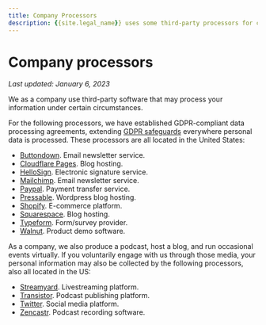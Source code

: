 ```yaml
---
title: Company Processors
description: {{site.legal_name}} uses some third-party processors for company purposes outside of our products.
---
```


# Company processors

*Last updated: January 6, 2023*

We as a company use third-party software that may process your information under certain circumstances.

For the following processors, we have established GDPR-compliant data processing agreements, extending [GDPR safeguards](../index.md) everywhere personal data is processed. These processors are all located in the United States:

* [Buttondown](https://buttondown.email/legal/privacy). Email newsletter service.
* [Cloudflare Pages](https://www.cloudflare.com/privacypolicy/). Blog hosting.
* [HelloSign](https://www.hellosign.com/trust/compliance/gdpr). Electronic signature service.
* [Mailchimp](https://mailchimp.com/gdpr/). Email newsletter service.
* [Paypal](https://www.paypal.com/us/webapps/mpp/gdpr-readiness-requirements). Payment transfer service.
* [Pressable](https://pressable.com/legal/). Wordpress blog hosting.
* [Shopify](https://help.shopify.com/en/manual/your-account/privacy/GDPR). E-commerce platform.
* [Squarespace](https://www.squarespace.com/privacy). Blog hosting.
* [Typeform](https://www.typeform.com/help/a/what-is-gdpr-360029580771/). Form/survey provider.
* [Walnut](https://www.walnut.io/privacy). Product demo software.

As a company, we also produce a podcast, host a blog, and run occasional events virtually. If you voluntarily engage with us through those media, your personal information may also be collected by the following processors, also all located in the US:

* [Streamyard](https://streamyard.com/resources/docs/privacy/). Livestreaming platform.
* [Transistor](https://transistor.fm/privacy). Podcast publishing platform.
* [Twitter](https://gdpr.twitter.com/). Social media platform.
* [Zencastr](https://zencastr.com/privacy-policy). Podcast recording software.
